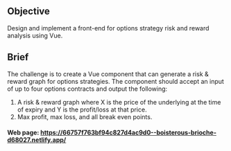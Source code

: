 

## Objective

Design and implement a front-end for options strategy risk and reward analysis using Vue.

## Brief

The challenge is to create a Vue component that can generate a risk & reward graph for options strategies. The component should accept an input of up to four options contracts and output the following:
1. A risk & reward graph where X is the price of the underlying at the time of expiry and Y is the profit/loss at that price. 
2. Max profit, max loss, and all break even points.

#### Web page: https://66757f763bf94c827d4ac9d0--boisterous-brioche-d68027.netlify.app/




